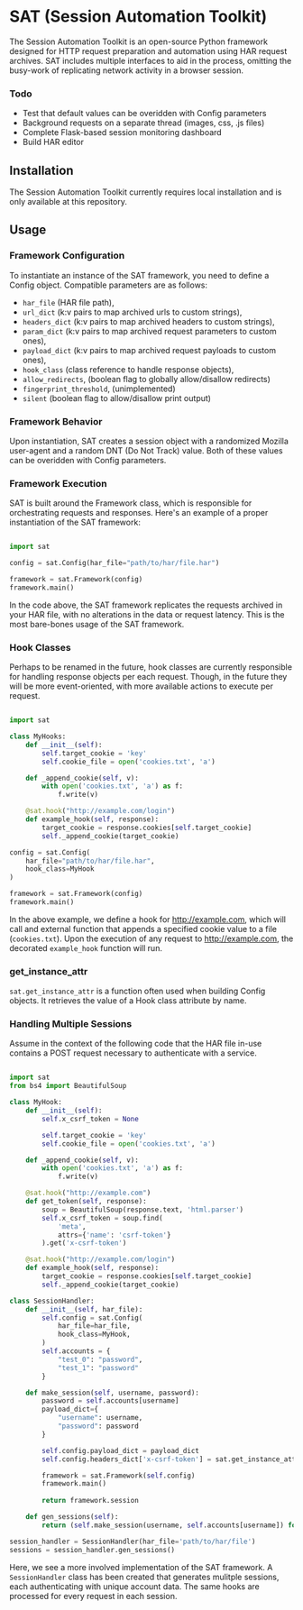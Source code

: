 # SAT (Session Automation Toolkit)

The Session Automation Toolkit is an open-source Python framework designed for HTTP request preparation and automation using HAR request archives. SAT includes multiple interfaces to aid in the process, omitting the busy-work of replicating network activity in a browser session.

### Todo ###
- Test that default values can be overidden with Config parameters
- Background requests on a separate thread (images, css, .js files)
- Complete Flask-based session monitoring dashboard
- Build HAR editor

## Installation ##

The Session Automation Toolkit currently requires local installation and is only available at this repository.

## Usage ##

### Framework Configuration ###

To instantiate an instance of the SAT framework, you need to define a Config object. Compatible parameters are as follows:
- `har_file`               (HAR file path),
- `url_dict`               (k:v pairs to map archived urls to custom strings),
- `headers_dict`           (k:v pairs to map archived headers to custom strings),
- `param_dict`             (k:v pairs to map archived request parameters to custom ones),
- `payload_dict`           (k:v pairs to map archived request payloads to custom ones),
- `hook_class`             (class reference to handle response objects),
- `allow_redirects`,       (boolean flag to globally allow/disallow redirects)
- `fingerprint_threshold`, (unimplemented)
- `silent`                 (boolean flag to allow/disallow print output)

### Framework Behavior ###

Upon instantiation, SAT creates a session object with a randomized Mozilla user-agent and a random DNT (Do Not Track) value. Both of these values can be overidden with Config parameters.

### Framework Execution ###

SAT is built around the Framework class, which is responsible for orchestrating requests and responses. Here's an example of a proper instantiation of the SAT framework:

```python

import sat

config = sat.Config(har_file="path/to/har/file.har")

framework = sat.Framework(config)
framework.main()
```

In the code above, the SAT framework replicates the requests archived in your HAR file, with no alterations in the data or request latency. This is the most bare-bones usage of the SAT framework.

### Hook Classes ###

Perhaps to be renamed in the future, hook classes are currently responsible for handling response objects per each request. Though, in the future they will be more event-oriented, with more available actions to execute per request.

```python

import sat

class MyHooks:
    def __init__(self):
        self.target_cookie = 'key'
        self.cookie_file = open('cookies.txt', 'a')

    def _append_cookie(self, v):
        with open('cookies.txt', 'a') as f:
            f.write(v)

    @sat.hook("http://example.com/login")
    def example_hook(self, response):
        target_cookie = response.cookies[self.target_cookie]
        self._append_cookie(target_cookie)

config = sat.Config(
    har_file="path/to/har/file.har",
    hook_class=MyHook
)

framework = sat.Framework(config)
framework.main()
```

In the above example, we define a hook for http://example.com, which will call and external function that appends a specified cookie value to a file (`cookies.txt`). Upon the execution of any request to http://example.com, the decorated `example_hook` function will run.

### get_instance_attr ###

`sat.get_instance_attr` is a function often used when building Config objects. It retrieves the value of a Hook class attribute by name.

### Handling Multiple Sessions ###

Assume in the context of the following code that the HAR file in-use contains a POST request necessary to authenticate with a service.

```python

import sat
from bs4 import BeautifulSoup

class MyHook:
    def __init__(self):
        self.x_csrf_token = None

        self.target_cookie = 'key'
        self.cookie_file = open('cookies.txt', 'a')

    def _append_cookie(self, v):
        with open('cookies.txt', 'a') as f:
            f.write(v)

    @sat.hook("http://example.com")
    def get_token(self, response):
        soup = BeautifulSoup(response.text, 'html.parser')
        self.x_csrf_token = soup.find(
            'meta',
            attrs={'name': 'csrf-token'}
        ).get('x-csrf-token')

    @sat.hook("http://example.com/login")
    def example_hook(self, response):
        target_cookie = response.cookies[self.target_cookie]
        self._append_cookie(target_cookie)

class SessionHandler:
    def __init__(self, har_file):
        self.config = sat.Config(
            har_file=har_file,
            hook_class=MyHook,
        )
        self.accounts = {
            "test_0": "password",
            "test_1": "password"
        }

    def make_session(self, username, password):
        password = self.accounts[username]
        payload_dict={
            "username": username,
            "password": password
        }

        self.config.payload_dict = payload_dict
        self.config.headers_dict['x-csrf-token'] = sat.get_instance_attr('x_csrf_token')

        framework = sat.Framework(self.config)
        framework.main()
        
        return framework.session

    def gen_sessions(self):
        return (self.make_session(username, self.accounts[username]) for username in self.accounts)

session_handler = SessionHandler(har_file='path/to/har/file')
sessions = session_handler.gen_sessions()
```

Here, we see a more involved implementation of the SAT framework. A `SessionHandler` class has been created that generates mulitple sessions, each authenticating with unique account data. The same hooks are processed for every request in each session.
